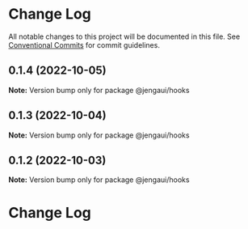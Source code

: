 # Change Log

All notable changes to this project will be documented in this file.
See [Conventional Commits](https://conventionalcommits.org) for commit guidelines.

## 0.1.4 (2022-10-05)

**Note:** Version bump only for package @jengaui/hooks

## 0.1.3 (2022-10-04)

**Note:** Version bump only for package @jengaui/hooks

## 0.1.2 (2022-10-03)

**Note:** Version bump only for package @jengaui/hooks

# Change Log
